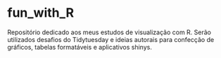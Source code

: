 # fun_with_R

Repositório dedicado aos meus estudos de visualização com R. Serão utilizados desafios do Tidytuesday e ideias autorais para confecção de gráficos, tabelas formatáveis e aplicativos shinys.

